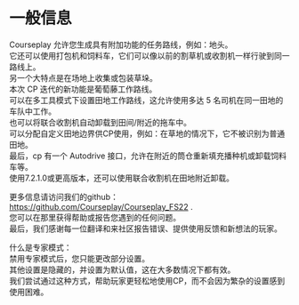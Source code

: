 # 一般信息

  
Courseplay 允许您生成具有附加功能的任务路线，例如：地头。  
它还可以使用打包机和饲料车，它们可以像以前的割草机或收割机一样行驶到同一路线上。  
另一个大特点是在场地上收集或包装草垛。  
本次 CP 迭代的新功能是葡萄藤工作路线。  
可以在多工具模式下设置田地工作路线，这允许使用多达 5 名司机在同一田地的车队中工作。  
也可以将联合收割机自动卸载到田间/附近的拖车中。  
可以分配自定义田地边界供CP使用，例如：在草地的情况下，它不被识别为普通田地。  
最后，cp 有一个 Autodrive 接口，允许在附近的筒仓重新填充播种机或卸载饲料车等。  
使用7.2.1.0或更高版本，还可以使用联合收割机在田地附近卸载。  
  
更多信息请访问我们的github： https://github.com/Courseplay/Courseplay_FS22 .  
您可以在那里获得帮助或报告您遇到的任何问题。  
最后，我们感谢每一位翻译和来社区报告错误、提供使用反馈和新想法的玩家。  
  
什么是专家模式：  
禁用专家模式后，您只能更改部分设置。  
其他设置是隐藏的，并设置为默认值，这在大多数情况下都有效。  
我们尝试通过这种方式，帮助玩家更轻松地使用CP，而不会因为繁杂的设置感到使用困难。  

